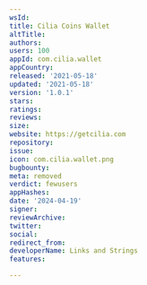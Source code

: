 ```yaml
---
wsId: 
title: Cilia Coins Wallet
altTitle: 
authors: 
users: 100
appId: com.cilia.wallet
appCountry: 
released: '2021-05-18'
updated: '2021-05-18'
version: '1.0.1'
stars: 
ratings: 
reviews: 
size: 
website: https://getcilia.com
repository: 
issue: 
icon: com.cilia.wallet.png
bugbounty: 
meta: removed
verdict: fewusers
appHashes: 
date: '2024-04-19'
signer: 
reviewArchive: 
twitter: 
social: 
redirect_from: 
developerName: Links and Strings
features: 

---
```


